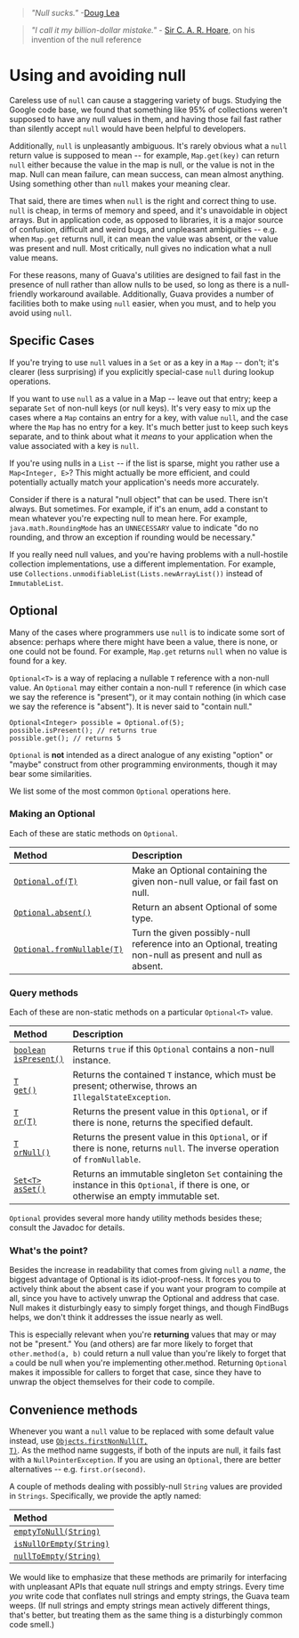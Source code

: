 > _"Null sucks."_   -[Doug Lea](http://en.wikipedia.org/wiki/Doug_Lea)

> _"I call it my billion-dollar mistake."_   - [Sir C. A. R. Hoare](http://en.wikipedia.org/wiki/C._A._R._Hoare), on his invention of the null reference

# Using and avoiding null
Careless use of `null` can cause a staggering variety of bugs.  Studying the Google code base, we found that something like 95% of collections weren't supposed to have any null values in them, and having those fail fast rather than silently accept `null` would have been helpful to developers.

Additionally, `null` is unpleasantly ambiguous.  It's rarely obvious what a `null` return value is supposed to mean -- for example, `Map.get(key)` can return `null` either because the value in the map is null, or the value is not in the map.  Null can mean failure, can mean success, can mean almost anything.  Using something other than `null` makes your meaning clear.

That said, there are times when `null` is the right and correct thing to use.  `null` is cheap, in terms of memory and speed, and it's unavoidable in object arrays.  But in application code, as opposed to libraries, it is a major source of confusion, difficult and weird bugs, and unpleasant ambiguities -- e.g. when `Map.get` returns null, it can mean the value was absent, or the value was present and null.  Most critically, null gives no indication what a null value means.

For these reasons, many of Guava's utilities are designed to fail fast in the presence of null rather than allow nulls to be used, so long as there is a null-friendly workaround available.  Additionally, Guava provides a number of facilities both to make using `null` easier, when you must, and to help you avoid using `null`.

## Specific Cases

If you're trying to use `null` values in a `Set` or as a key in a `Map` -- don't; it's clearer (less surprising) if you explicitly special-case `null` during lookup operations.

If you want to use `null` as a value in a Map -- leave out that entry; keep a separate `Set` of non-null keys (or null keys).  It's very easy to mix up the cases where a `Map` contains an entry for a key, with value `null`, and the case where the `Map` has no entry for a key.  It's much better just to keep such keys separate, and to think about what it _means_ to your application when the value associated with a key is `null`.

If you're using nulls in a `List` -- if the list is sparse, might you rather use a `Map<Integer, E>`?  This might actually be more efficient, and could potentially actually match your application's needs more accurately.

Consider if there is a natural "null object" that can be used. There isn't always. But sometimes.  For example, if it's an enum, add a constant to mean whatever you're expecting null to mean here.  For example, `java.math.RoundingMode` has an `UNNECESSARY` value to indicate "do no rounding, and throw an exception if rounding would be necessary."

If you really need null values, and you're having problems with a null-hostile collection implementations, use a different implementation.  For example, use `Collections.unmodifiableList(Lists.newArrayList())` instead of `ImmutableList`.

## Optional
Many of the cases where programmers use `null` is to indicate some sort of absence: perhaps where there might have been a value, there is none, or one could not be found.  For example, `Map.get` returns `null` when no value is found for a key.

`Optional<T>` is a way of replacing a nullable `T` reference with a non-null value.  An `Optional` may either contain a non-null `T` reference (in which case we say the reference is "present"), or it may contain nothing (in which case we say the reference is "absent").  It is never said to "contain null."

```
Optional<Integer> possible = Optional.of(5);
possible.isPresent(); // returns true
possible.get(); // returns 5
```

`Optional` is **not** intended as a direct analogue of any existing "option" or "maybe" construct from other programming environments, though it may bear some similarities.

We list some of the most common `Optional` operations here.

### Making an Optional
Each of these are static methods on `Optional`.

| Method | Description |
|:--------------------------------------------------------------------------------------------------------------------------------------------------------------|:----------------------------------------------------------------------------|
| <a href='http://google.github.io/guava/releases/snapshot/api/docs/com/google/common/base/Optional.html#of(T)'> <code>Optional.of(T)</code> </a> | Make an Optional containing the given non-null value, or fail fast on null. |
| <a href='http://google.github.io/guava/releases/snapshot/api/docs/com/google/common/base/Optional.html#absent()'><code>Optional.absent()</code></a> | Return an absent Optional of some type.                                     |
| <a href='http://google.github.io/guava/releases/snapshot/api/docs/com/google/common/base/Optional.html#fromNullable(T)'><code>Optional.fromNullable(T)</code></a> | Turn the given possibly-null reference into an Optional, treating non-null as present and null as absent. |

### Query methods
Each of these are non-static methods on a particular `Optional<T>` value.

| Method | Description |
|:-----------------------------------------------------------------------------------------------------------------------------------------------------------------------|:----------------------------------------------------------------|
| <a href='http://google.github.io/guava/releases/snapshot/api/docs/com/google/common/base/Optional.html#isPresent()'><code>boolean isPresent()</code></a> | Returns `true` if this `Optional` contains a non-null instance. |
| <a href='http://google.github.io/guava/releases/snapshot/api/docs/com/google/common/base/Optional.html#get()'><code>T get()</code></a>                   | Returns the contained `T` instance, which must be present; otherwise, throws an `IllegalStateException`.|
| <a href='http://google.github.io/guava/releases/snapshot/api/docs/com/google/common/base/Optional.html#or(T)'><code>T or(T)</code></a>                   | Returns the present value in this `Optional`, or if there is none, returns the specified default. |
| <a href='http://google.github.io/guava/releases/snapshot/api/docs/com/google/common/base/Optional.html#orNull()'><code>T orNull()</code></a>             | Returns the present value in this `Optional`, or if there is none, returns `null`.  The inverse operation of `fromNullable`. |
| <a href='http://google.github.io/guava/releases/snapshot/api/docs/com/google/common/base/Optional.html#asSet()'><code>Set&lt;T&gt; asSet()</code></a>    | Returns an immutable singleton `Set` containing the instance in this `Optional`, if there is one, or otherwise an empty immutable set. |

`Optional` provides several more handy utility methods besides these; consult the Javadoc for details.

### What's the point?
Besides the increase in readability that comes from giving `null` a _name_, the biggest advantage of Optional is its idiot-proof-ness. It forces you to actively think about the absent case if you want your program to compile at all, since you have to actively unwrap the Optional and address that case.  Null makes it disturbingly easy to simply forget things, and though FindBugs helps, we don't think it addresses the issue nearly as well.

This is especially relevant when you're **returning** values that may or may not be "present."  You (and others) are far more likely to forget that `other.method(a, b)` could return a null value than you're likely to forget that `a` could be null when you're implementing other.method.  Returning `Optional` makes it impossible for callers to forget that case, since they have to unwrap the object themselves for their code to compile.

## Convenience methods

Whenever you want a `null` value to be replaced with some default value instead, use <a href='http://google.github.io/guava/releases/snapshot/api/docs/com/google/common/base/Objects.html#firstNonNull(T, T)'><code>Objects.firstNonNull(T, T)</code></a>.  As the method name suggests, if both of the inputs are null, it fails fast with a `NullPointerException`.  If you are using an `Optional`, there are better alternatives -- e.g. `first.or(second)`.

A couple of methods dealing with possibly-null `String` values are provided in `Strings`.  Specifically, we provide the aptly named:

| Method |
|:----------------------------------------------------------------------------------------------------------------------------------------------------------------------------------------|
| <a href='http://google.github.io/guava/releases/snapshot/api/docs/com/google/common/base/Strings.html#emptyToNull(java.lang.String)'><code>emptyToNull(String)</code></a> |
| <a href='http://google.github.io/guava/releases/snapshot/api/docs/com/google/common/base/Strings.html#isNullOrEmpty(java.lang.String)'><code>isNullOrEmpty(String)</code></a> |
| <a href='http://google.github.io/guava/releases/snapshot/api/docs/com/google/common/base/Strings.html#nullToEmpty(java.lang.String)'><code>nullToEmpty(String)</code></a> |

We would like to emphasize that these methods are primarily for interfacing with unpleasant APIs that equate null strings and empty strings.  Every time _you_ write code that conflates null strings and empty strings, the Guava team weeps.  (If null strings and empty strings mean actively different things, that's better, but treating them as the same thing is a disturbingly common code smell.)